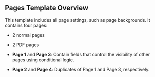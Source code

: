 ## Pages Template Overview

This template includes all page settings, such as page backgrounds. It contains four pages:

- 2 normal pages
- 2 PDF pages

- **Page 1** and **Page 3**: Contain fields that control the visibility of other pages using conditional logic.
- **Page 2** and **Page 4**: Duplicates of Page 1 and Page 3, respectively.

